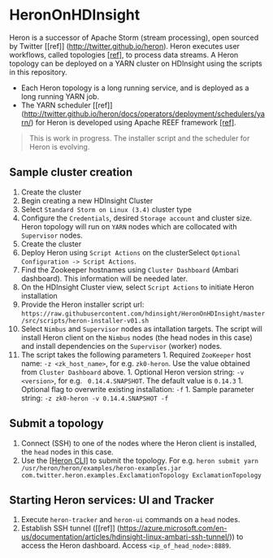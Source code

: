 # HeronOnHDInsight

Heron is a successor of Apache Storm (stream processing), open sourced by Twitter [[ref]] (http://twitter.github.io/heron). Heron executes user workflows, called topologies [[ref]](http://twitter.github.io/heron/docs/concepts/topologies/), to process data streams. A Heron topology can be deployed on a YARN cluster on HDInsight using the scripts in this repository.

* Each Heron topology is a long running service, and is deployed as a long running YARN job.
* The YARN scheduler [[ref]] (http://twitter.github.io/heron/docs/operators/deployment/schedulers/yarn/) for Heron is developed using Apache REEF framework [[ref]](http://reef.apache.org/).

> This is work in progress. The installer script and the scheduler for Heron is evolving.

## Sample cluster creation
1. Create the cluster
  1. Begin creating a new HDInsight Cluster
  2. Select `Standard Storm on Linux (3.4)` cluster type
  3. Configure the `Credentials`, desired `Storage account` and cluster size. Heron topology will run on `YARN` nodes which are collocated with `Supervisor` nodes.
  4. Create the cluster
2. Deploy Heron using `Script Actions` on the clusterSelect `Optional Configuration -> Script Actions`.
  1. Find the Zookeeper hostnames using `Cluster Dashboard` (Ambari dashboard). This information will be needed later.
  2. On the HDInsight Cluster view, select `Script Actions` to initiate Heron installation
  3. Provide the Heron installer script url: `https://raw.githubusercontent.com/hdinsight/HeronOnHDInsight/master/src/scripts/heron-installer-v01.sh`
  4. Select `Nimbus` and `Supervisor` nodes as intallation targets. The script will install Heron client on the `Nimbus` nodes (the head nodes in this case) and install dependencies on the `Supervisor` (worker) nodes.
  5. The script takes the following parameters
    1. Required `ZooKeeper` host name:  `-z <zk_host_name>`, for e.g. `zk0-heron`. Use the value obtained from `Cluster Dashboard` above.
    1. Optional Heron version string:  `-v <version>`, for e.g. ` 0.14.4.SNAPSHOT`. The default value is `0.14.3`
    1. Optional flag to overwrite existing installation:  `-f`
    1. Sample parameter string: `-z zk0-heron -v 0.14.4.SNAPSHOT -f`

## Submit a topology
1. Connect (SSH) to one of the nodes where the Heron client is installed, the `head` nodes in this case.
1. Use the [[Heron CLI]](http://twitter.github.io/heron/docs/operators/heron-cli/) to submit the topology. For e.g. `heron submit yarn /usr/heron/heron/examples/heron-examples.jar com.twitter.heron.examples.ExclamationTopology ExclamationTopology`

## Starting Heron services: UI and Tracker
1. Execute `heron-tracker` and `heron-ui` commands on a `head` nodes.
1. Establish SSH tunnel ([[ref]] (https://azure.microsoft.com/en-us/documentation/articles/hdinsight-linux-ambari-ssh-tunnel/)) to access the Heron dashboard. Access `<ip_of_head_node>:8889`.
